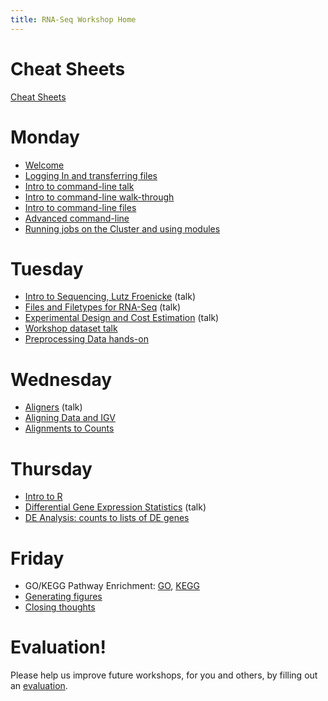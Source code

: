 ```yaml
---
title: RNA-Seq Workshop Home
---
```


Cheat Sheets
=======

[Cheat Sheets](cheatSheetIndex.md)

Monday
=======

* [Welcome](monday/Introduction.pdf)
* [Logging In and transferring files](monday/logging-in)
* [Intro to command-line talk](monday/Intro2CLI.pptx)
* [Intro to command-line walk-through](monday/Intro2CLI)
* [Intro to command-line files](https://github.com/ucdavis-bioinformatics-training/2018-June-RNA-Seq-Workshop/tree/master/monday/Intro2CLI-files)
* [Advanced command-line](monday/advanced-command-line)
* [Running jobs on the Cluster and using modules](monday/cluster)


Tuesday
=======

* [Intro to Sequencing, Lutz Froenicke]() (talk)
* [Files and Filetypes for RNA-Seq]() (talk)
* [Experimental Design and Cost Estimation]() (talk)
* [Workshop dataset talk](tuesday/Emily-RNA-seq_data.pdf)
* [Preprocessing Data hands-on]()


Wednesday
==========

* [Aligners]() (talk)
* [Aligning Data and IGV]()
* [Alignments to Counts]()


Thursday
==========

* [Intro to R]()
* [Differential Gene Expression Statistics]() (talk)
* [DE Analysis: counts to lists of DE genes]()


Friday
=======

* GO/KEGG Pathway Enrichment: [GO](), [KEGG]()
* [Generating figures]()
* [Closing thoughts]()

Evaluation!
============
Please help us improve future workshops, for you and others, by filling out an [evaluation]().
